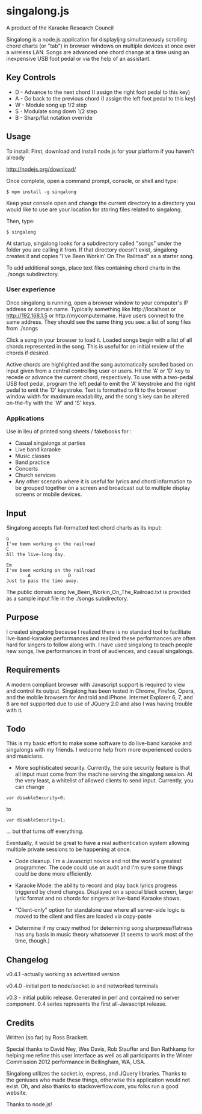 # singalong.js
A product of the Karaoke Research Council

Singalong is a node.js application for displayijng simultaneously scrolling
chord charts (or "tab") in browser windows on multiple devices at once over a
wireless LAN. Songs are advanced one chord change at a time using an inexpensive
USB foot pedal or via the help of an assistant.

## Key Controls
* D - Advance to the next chord (I assign the right foot pedal to this key)
* A - Go back to the previous chord (I assign the left foot pedal to this key)
* W - Module song up 1/2 step
* S - Modulate song down 1/2 step
* B - Sharp/flat notation override

## Usage
To install:
First, download and install node.js for your platform if you haven't already

http://nodejs.org/download/

Once complete, open a command prompt, console, or shell and type:

```$ npm install -g singalong```

Keep your console open and change the current directory to a directory you
would like to use are your location for storing files related to singalong.

Then, type:

```$ singalong```

At startup, singalong looks for a subdirectory called "songs" under the folder
you are calling it from. If that directory doesn't exist, singalong creates it
and copies "I've Been Workin' On The Railroad" as a starter song.

To add additional songs, place text files containing chord charts in the ./songs
subdirectory.

### User experience 
Once singalong is running, open a browser window to your computer's IP address 
or domain name.  Typically something like http://localhost or http://192.168.1.5 
or http://mycomputername.  Have users connect to the same address. They should 
see the same thing you see: a list of song files from ./songs

Click a song in your browser to load it.  Loaded songs begin with a list of all
chords represented in the song. This is useful for an initial review of the
chords if desired.

Active chords are highlighted and the song automatically scrolled based on input
given from a central controlling user or users.  Hit the 'A' or 'D' key to
recede or advance the current chord, respectively.  To use with a two-pedal USB
foot pedal, program the left pedal to emit the 'A' keystroke and the right pedal
to emit the 'D' keystroke. Text is formatted to fit to the browser window width
for maximum readability, and the song's key can be altered on-the-fly with the
'W' and 'S' keys.

### Applications
Use in lieu of printed song sheets / fakebooks for :
* Casual singalongs at parties
* Live band karaoke
* Music classes
* Band practice
* Concerts
* Church services
* Any other scenario where it is useful for lyrics and chord information to be
grouped together on a screen and broadcast out to multiple display screens or
mobile devices.


## Input
Singalong accepts flat-formatted text chord charts as its input:

```
G
I've been working on the railroad
C                 G
All the live-long day.

Em
I've been working on the railroad
        A              D
Just to pass the time away.
```

The public domain song Ive_Been_Workin_On_The_Railroad.txt is provided as a
sample input file in the ./songs subdirectory.

## Purpose 
I created singalong because I realized there is no standard tool to facilitate 
live-band-karaoke performances and realized these performances are often hard 
for singers to follow along with. I have used singalong to teach people new 
songs, live performances in front of audiences, and casual singalongs.

## Requirements 
A modern compliant browser with Javascript support is required to view and 
control its output. Singalong has been tested in Chrome, Firefox, Opera, and the 
mobile browsers for Android and iPhone. Internet Explorer 6, 7, and 8 are not 
supported due to use of JQuery 2.0 and also I was having trouble with it.

## Todo 
This is my basic effort to make some software to do live-band karaoke and 
singalongs with my friends. I welcome help from more experienced coders and 
musicians.

* More sophisticated security. Currently, the sole security feature is that all 
input must come from the machine serving the singalong session. At the very 
least, a whitelist of allowed clients to send input. Currently, you can change

```var disableSecurity=0;```

to

```var disableSecurity=1;```

... but that turns off everything.

Eventually, it would be great to have a real authentication system allowing 
multiple private sessions to be happening at once.

* Code cleanup. I'm a Javascript novice and not the world's greatest programmer. 
The code could use an audit and I'm sure some things could be done more 
efficiently.

 * Karaoke Mode: the ability to record and play back lyrics progress triggered
by chord changes. Displayed on a special black screen, larger lyric format and
no chords for singers at live-band Karaoke shows.

* "Client-only" option for standalone use where all server-side logic is moved
to the client and files are loaded via copy-paste

* Determine if my crazy method for determining song sharpness/flatness has any
basis in music theory whatsoever (it seems to work most of the time, though.)

## Changelog
v0.4.1 -actually working as advertised version

v0.4.0 -initial port to node/socket.io and networked terminals

v0.3 - initial public release. Generated in perl and contained no server
component. 0.4 series represents the first all-Javascript release.

## Credits
Written (so far) by Ross Brackett.

Special thanks to David Ney, Wes Davis, Rob Stauffer and Ben Rathkamp for
helping me refine this user interface as well as all participants in the Winter
Commission 2012 performance in Bellingham, WA, USA.

Singalong utilizes the socket.io, express, and JQuery libraries. Thanks to the
geniuses who made these things, otherwise this application would not exist. Oh,
and also thanks to stackoverflow.com, you folks run a good website.

Thanks to node.js!
